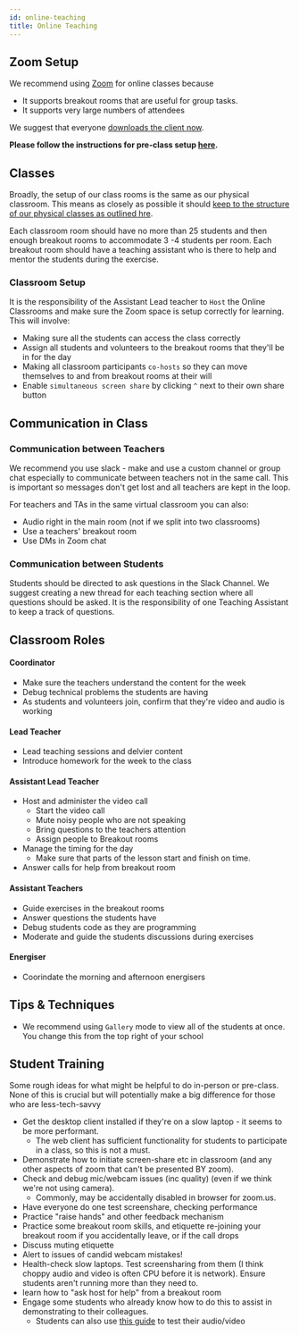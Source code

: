 ```yaml
---
id: online-teaching
title: Online Teaching
---
```


## Zoom Setup

We recommend using [Zoom](https://zoom.us) for online classes because

- It supports breakout rooms that are useful for group tasks.
- It supports very large numbers of attendees

We suggest that everyone [downloads the client now](https://zoom.us/download).

**Please follow the instructions for pre-class setup [here](/volunteers/online-teaching-config).**

## Classes

Broadly, the setup of our class rooms is the same as our physical classroom. This means as closely as possible it should [keep to the structure of our physical classes as outlined hre](https://docs.codeyourfuture.io/volunteers/running-a-class).

Each classroom room should have no more than 25 students and then enough breakout rooms to accommodate 3 -4 students per room. Each breakout room should have a teaching assistant who is there to help and mentor the students during the exercise.

### Classroom Setup

It is the responsibility of the Assistant Lead teacher to `Host` the Online Classrooms and make sure the Zoom space is setup correctly for learning. This will involve:

- Making sure all the students can access the class correctly
- Assign all students and volunteers to the breakout rooms that they'll be in for the day
- Making all classroom participants `co-hosts` so they can move themselves to and from breakout rooms at their will
- Enable `simultaneous screen share` by clicking `^` next to their own share button

## Communication in Class

### Communication between Teachers

We recommend you use slack - make and use a custom channel or group chat especially to communicate between teachers not in the same call. This is important so messages don't get lost and all teachers are kept in the loop.

For teachers and TAs in the same virtual classroom you can also:

- Audio right in the main room (not if we split into two classrooms)
- Use a teachers' breakout room
- Use DMs in Zoom chat

### Communication between Students

Students should be directed to ask questions in the Slack Channel. We suggest creating a new thread for each teaching section where all questions should be asked. It is the responsibility of one Teaching Assistant to keep a track of questions.

## Classroom Roles

#### Coordinator

- Make sure the teachers understand the content for the week
- Debug technical problems the students are having
- As students and volunteers join, confirm that they're video and audio is working

#### Lead Teacher

- Lead teaching sessions and delvier content
- Introduce homework for the week to the class

#### Assistant Lead Teacher

- Host and administer the video call
  - Start the video call
  - Mute noisy people who are not speaking
  - Bring questions to the teachers attention
  - Assign people to Breakout rooms
- Manage the timing for the day
  - Make sure that parts of the lesson start and finish on time.
- Answer calls for help from breakout room

#### Assistant Teachers

- Guide exercises in the breakout rooms
- Answer questions the students have
- Debug students code as they are programming
- Moderate and guide the students discussions during exercises

#### Energiser

- Coorindate the morning and afternoon energisers

## Tips & Techniques

- We recommend using `Gallery` mode to view all of the students at once. You change this from the top right of your school

## Student Training

Some rough ideas for what might be helpful to do in-person or pre-class. None of this is crucial but will potentially make a big difference for those who are less-tech-savvy

- Get the desktop client installed if they're on a slow laptop - it seems to be more performant.
  - The web client has sufficient functionality for students to participate in a class, so this is not a must.
- Demonstrate how to initiate screen-share etc in classroom (and any other aspects of zoom that can't be presented BY zoom).
- Check and debug mic/webcam issues (inc quality) (even if we think we're not using camera).
  - Commonly, may be accidentally disabled in browser for zoom.us.
- Have everyone do one test screenshare, checking performance
- Practice "raise hands" and other feedback mechanism
- Practice some breakout room skills, and etiquette
  re-joining your breakout room if you accidentally leave, or if the call drops
- Discuss muting etiquette
- Alert to issues of candid webcam mistakes!
- Health-check slow laptops. Test screensharing from them (I think choppy audio and video is often CPU before it is network). Ensure students aren't running more than they need to.
- learn how to "ask host for help" from a breakout room
- Engage some students who already know how to do this to assist in demonstrating to their colleagues.
  - Students can also use [this guide](https://support.zoom.us/hc/en-us/articles/360031043292-Testing-Computer-or-Device-Audio) to test their audio/video
